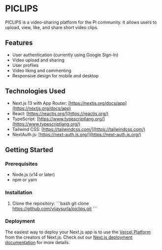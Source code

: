 # PICLIPS

PICLIPS is a video-sharing platform for the PI community. It allows users to upload, view, like, and share short video clips.

## Features

- User authentication (currently using Google Sign-In)
- Video upload and sharing
- User profiles
- Video liking and commenting
- Responsive design for mobile and desktop

## Technologies Used

- Next.js 13 with App Router: [https://nextjs.org/docs/app](https://nextjs.org/docs/app)
- React: [https://reactjs.org/](https://reactjs.org/)
- TypeScript: [https://www.typescriptlang.org/](https://www.typescriptlang.org/)
- Tailwind CSS: [https://tailwindcss.com/](https://tailwindcss.com/)
- NextAuth.js: [https://next-auth.js.org/](https://next-auth.js.org/)

## Getting Started

### Prerequisites

- Node.js (v14 or later)
- npm or yarn

### Installation

1. Clone the repository:
   \`\`\`bash
   git clone https://github.com/vijaysurla/piclips.git
   \`\`\`

### Deployment

The easiest way to deploy your Next.js app is to use the [Vercel Platform](https://vercel.com/new?utm_medium=default-template&filter=next.js&utm_source=create-next-app&utm_campaign=create-next-app-readme) from the creators of Next.js.
Check out our [Next.js deployment documentation](https://nextjs.org/docs/deployment) for more details.
